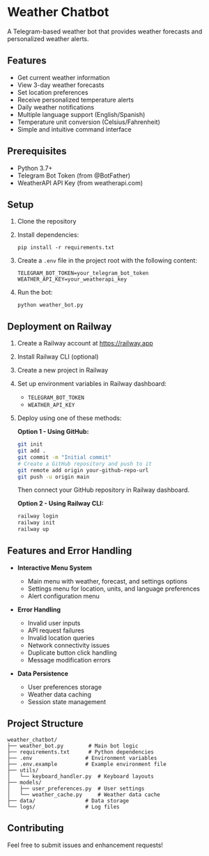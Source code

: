 # Weather Chatbot

A Telegram-based weather bot that provides weather forecasts and personalized weather alerts.

## Features

- Get current weather information
- View 3-day weather forecasts
- Set location preferences
- Receive personalized temperature alerts
- Daily weather notifications
- Multiple language support (English/Spanish)
- Temperature unit conversion (Celsius/Fahrenheit)
- Simple and intuitive command interface

## Prerequisites

- Python 3.7+
- Telegram Bot Token (from @BotFather)
- WeatherAPI API Key (from weatherapi.com)

## Setup

1. Clone the repository
2. Install dependencies:
   ```
   pip install -r requirements.txt
   ```

3. Create a `.env` file in the project root with the following content:
   ```
   TELEGRAM_BOT_TOKEN=your_telegram_bot_token
   WEATHER_API_KEY=your_weatherapi_key
   ```

4. Run the bot:
   ```
   python weather_bot.py
   ```

## Deployment on Railway

1. Create a Railway account at https://railway.app
2. Install Railway CLI (optional)
3. Create a new project in Railway
4. Set up environment variables in Railway dashboard:
   - `TELEGRAM_BOT_TOKEN`
   - `WEATHER_API_KEY`
5. Deploy using one of these methods:
   
   **Option 1 - Using GitHub:**
   ```bash
   git init
   git add .
   git commit -m "Initial commit"
   # Create a GitHub repository and push to it
   git remote add origin your-github-repo-url
   git push -u origin main
   ```
   Then connect your GitHub repository in Railway dashboard.

   **Option 2 - Using Railway CLI:**
   ```bash
   railway login
   railway init
   railway up
   ```



## Features and Error Handling

- **Interactive Menu System**
  - Main menu with weather, forecast, and settings options
  - Settings menu for location, units, and language preferences
  - Alert configuration menu

- **Error Handling**
  - Invalid user inputs
  - API request failures
  - Invalid location queries
  - Network connectivity issues
  - Duplicate button click handling
  - Message modification errors

- **Data Persistence**
  - User preferences storage
  - Weather data caching
  - Session state management

## Project Structure

```
weather_chatbot/
├── weather_bot.py        # Main bot logic
├── requirements.txt      # Python dependencies
├── .env                 # Environment variables
├── .env.example         # Example environment file
├── utils/
│   └── keyboard_handler.py  # Keyboard layouts
├── models/
│   ├── user_preferences.py  # User settings
│   └── weather_cache.py     # Weather data cache
├── data/                # Data storage
└── logs/                # Log files
```

## Contributing

Feel free to submit issues and enhancement requests!
